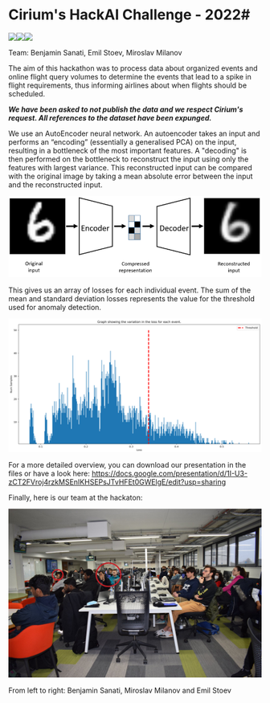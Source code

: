 # Cirium's HackAI Challenge - 2022#

<a href="https://www.python.org/"><img src="https://img.shields.io/badge/Python-V3.7.12-green.svg" align="left" ></a>
<a href="https://pytorch.org/get-started/locally/"><img src="https://img.shields.io/badge/PyTorch-V1.11.0-green.svg" align="left" ></a>
<a href="https://developer.nvidia.com/cuda-toolkit"><img src="https://img.shields.io/badge/cuda-V11.3.0-green.svg" align="left" ></a>
<br />

Team: Benjamin Sanati, Emil Stoev, Miroslav Milanov

The aim of this hackathon was to process data about organized events and online flight query volumes to determine the events that lead to a spike in flight requirements, thus informing airlines about when flights should be scheduled.

***We have been asked to not publish the data and we respect Cirium's request. All references to the dataset have been expunged.***

We use an AutoEncoder neural network. An autoencoder takes an input and performs an “encoding” (essentially a generalised PCA) on the input, resulting in a bottleneck of the most important features. A "decoding" is then performed on the bottleneck to reconstruct the input using only the features with largest variance. This reconstructed input can be compared with the original image by taking a mean absolute error between the input and the reconstructed input. 

<p align="center"><img src="./img/autoencoder.png"></p>

This gives us an array of losses for each individual event. The sum of the mean and standard deviation losses represents the value for the threshold used for anomaly detection.

<p align="center"><img src="./img/HistogramDist.png"></p>


For a more detailed overview, you can download our presentation in the files or have a look here:
https://docs.google.com/presentation/d/1I-U3-zCT2FVroj4rzkMSEnIKHSEPsJTvHFEt0GWElgE/edit?usp=sharing

Finally, here is our team at the hackaton:

<p align="center"><img src="./img/Team.png"></p>

From left to right: Benjamin Sanati, Miroslav Milanov and Emil Stoev
